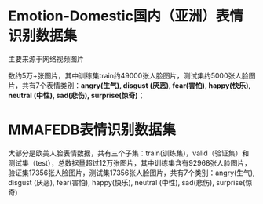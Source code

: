 # Emotion-Domestic国内（亚洲）表情识别数据集

主要来源于网络视频图片

数约5万+张图片，其中训练集train约49000张人脸图片，测试集约5000张人脸图片，共有7个表情类别：**angry(生气), disgust (厌恶), fear(害怕), happy(快乐), neutral (中性), sad(悲伤), surprise(惊奇)**；

# MMAFEDB表情识别数据集

大部分是欧美人脸表情数据，共有三个子集：train(训练集)，valid（验证集）和测试集（test），总数据量超过12万张图片，其中训练集含有92968张人脸图片，验证集17356张人脸图片，测试集17356张人脸图片，共有7个类别：angry(生气), disgust (厌恶), fear(害怕), happy(快乐), neutral (中性), sad(悲伤), surprise(惊奇)